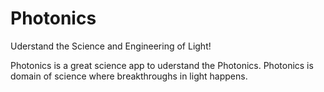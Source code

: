 # Photonics
Uderstand the Science and Engineering of Light!

Photonics is a great science app to uderstand the Photonics. Photonics is domain of science where breakthroughs in light happens.
